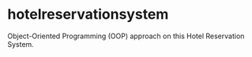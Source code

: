 # hotelreservationsystem

Object-Oriented Programming (OOP) approach on this Hotel Reservation System.
